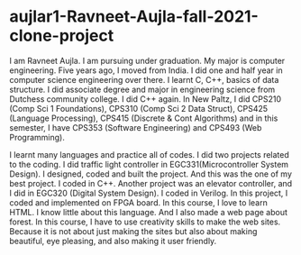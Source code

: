 # aujlar1-Ravneet-Aujla-fall-2021-clone-project

I am Ravneet Aujla. I am pursuing under graduation. My major is computer engineering. Five 
years ago, I moved from India. I did one and half year in computer science engineering over there. 
I learnt C, C++, basics of data structure. I did associate degree and major in engineering science 
from Dutchess community college. I did C++ again. In New Paltz, I did CPS210 (Comp Sci 1 
Foundations), CPS310 (Comp Sci 2 Data Struct), CPS425 (Language Processing), CPS415 
(Discrete & Cont Algorithms) and in this semester, I have CPS353 (Software Engineering) and 
CPS493 (Web Programming). 


I learnt many languages and practice all of codes. I did two projects related to the coding. I did 
traffic light controller in EGC331(Microcontroller System Design). I designed, coded and built the 
project. And this was the one of my best project. I coded in C++. Another project was an elevator 
controller, and I did in EGC320 (Digital System Design). I coded in Verilog. In this project, I 
coded and implemented on FPGA board. 
In this course, I love to learn HTML. I know little about this language. And I also made a web 
page about forest. In this course, I have to use creativity skills to make the web sites. Because it is 
not about just making the sites but also about making beautiful, eye pleasing, and also making it 
user friendly. 